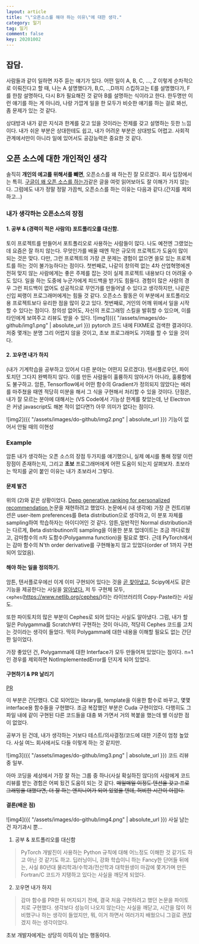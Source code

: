 ```yaml
---
layout: article
title: "\"오픈소스를 해야 하는 이유\"에 대한 생각."
category: 일기
tag: 일기
comment: false
key: 20201002
---
```


## 잡담.
사람들과 같이 일하면 자주 듣는 얘기가 있다. 어떤 일이 A, B, C, ..., Z 이렇게 순차적으로 이뤄진다고 할 때, 나는 A 설명했다가, B,C, ..,D까지 스킵하고는 E를 설명했다가, F를 한참 설명하다, 다시 B가 필요해진 것 같아 B를 설명하는 식이라고 한다. 한두명만 이런 얘기를 하는 게 아니라, 나랑 가깝게 일을 한 모두가 비슷한 얘기를 하는 걸로 봐선, 좀 문제가 있는 것 같다.

상대방과 내가 같은 지식과 한계를 갖고 있을 것이라는 전제를 갖고 설명하는 듯한 느낌이다. 내가 쉬운 부분은 상대한테도 쉽고, 내가 어려운 부분은 상대방도 어렵고. 사회적 관계에서만이 아니라 일에 있어서도 공감능력은 중요한 것 같다.

## 오픈 소스에 대한 개인적인 생각
솔직히 **개인의 에고를 위해서를 뺴면**, 오픈소스를 왜 하는진 잘 모르겠다.
회사 입장에서는 특히. [구글이 왜 오픈 소스를 하는가](https://opensource.google/#:~:text=Google%20believes%20that%20open%20source,technology%2C%20solving%20real%20world%20problems)같은 글을 여럿 읽어보아도 잘 이해가 가지 않는다. 그럼에도 내가 정말 정말 가끔씩, 오픈소스를 하는 이유는 다음과 같다.(간지를 제외하고...)

### 내가 생각하는 오픈소스의 장점

#### 1. 공부 & (경력이 적은 사람의) 포트폴리오를 대신함.
토이 프로젝트를 만들어서 포트폴리오로 사용하는 사람들이 많다. 나도 예전엔 그랬었는데 요즘은 잘 하지 않는다. 무엇인가를 배울 때엔 작은 규모의 프로젝트가 도움이 많이 되는 것은 맞다. 다만, 그런 프로젝트의 가장 큰 문제는 경험이 없으면 쓸모 있는 프로젝트를 하는 것이 불가능하다는 점이다. 첫번째로, 나같이 창의력 없는 4차 산업혁명에겐 전혀 맞지 않는 사람에게는 좋은 주제를 잡는 것이 실제 프로젝트 내용보다 더 어려울 수도 있다. 일을 하는 도중에 누군가에게 피드백을 받기도 힘들다. 경험이 많은 사람의 경우 그런 피드백이 없어도 성공적으로 무언가를 만들어낼 수 있다고 생각하지만, 나같은 신입 찌랭이 프로그래머에게는 힘들 것 같다. 오픈소스 활동은 이 부분에서 포트폴리오용 프로젝트보다 유리한 점을 많이 갖고 있다. 첫번째로, 거인의 어깨 위에서 일을 시작할 수 있다는 점이다. 창의성 없어도, 자신의 프로그래밍 스킬을 발휘할 수 있으며, 이를 타인에게 보여주고 리뷰도 받을 수 있다.
![img1]({{ "/assets/images/do-github/img1.png" | absolute_url }})
pytorch 코드 내에 FIXME로 검색한 결과이다. 저중 몇개는 분명 그리 어렵지 않을 것이고, 초보 프로그래머도 기여를 할 수 있을 것이다.

#### 2. 꼬우면 내가 하지
(내가 기계학습을 공부하고 있어서 다른 분야는 어떤지 모르겠다). 텐서플로우던, 파이토치던 그다지 완벽하지 않다. 이를 만든 사람들이 훌륭하지 않아서가 아니라, 훌륭함에도 불구하고. 암튼, Tensorflow에서 어떤 함수의 Gradient가 정의되지 않았다는 에러를 마주쳤을 때엔 적당히 미분을 해서 그 식을 구현해서 처리할 수 있을 것이다. 단점은, 내가 잘 모르는 분야에 대해서는 (VS Code에서 기능상 한계를 찾았는데, 난 Electron은 커녕 javascript도 해본 적이 없다면?) 아무 의미가 없다는 점이다.

![img2]({{ "/assets/images/do-github/img2.png" | absolute_url }})
기능이 없어서 안될 때의 이현성


### Example
암튼 내가 생각하는 오픈 소스의 장점 두가지를 얘기했으니, 실제 예시를 통해 정말 이런 장점이 존재하는지, 그리고 **초보** 프로그래머에게 어떤 도움이 되는지 살펴보자. 초보라는 딱지를 굳이 붙인 이유는 내가 초보라서 그렇다.

#### 문제 발견
위의 (2)와 같은 상황이었다. [Deep generative ranking for personalized recommendation
](https://dl.acm.org/doi/10.1145/3298689.3347012) 논문을 재현하려고 했었다. 논문에서 (내 생각에) 가장 큰 컨트리뷰션은 user-item preferences를 Beta distribution으로 생각하고, 이 분포 자체를 sampling하여 학습하자는 아이디어인 것 같다. 암튼,일반적인 Normal distribution과는 다르게, Beta distributinon의 sampling을 이용한 분포 업데이트는 조금 까다로웠고, 감마함수의 n차 도함수(Polygamma function)을 필요로 했다. 근데  PyTorch에서는 감마 함수의 N'th order derivative를 구현해놓지 않고 있었다(order of 1까지 구현되어 있었음).

#### 해야 하는 일을 정의하기.
암튼, 텐서플로우에선 이게 이미 구현되어 있다는 것을 [곧 찾아냈고](https://github.com/tensorflow/tensorflow/issues/1741), Scipy에서도 같은 기능을 제공한다는 사실을 [알아냈다.](https://github.com/scipy/scipy/tree/master/scipy/special) 저 두 구현체 모두, `cephes`(https://www.netlib.org/cephes/)라는 라이브러리의 Copy-Paste라는 사실도.

또한 파이토치의 많은 부분이 Cephes로 되어 있다는 사실도 알아냈다. 그럼, 내가 할 일은 Polygamma를 Scratch부터 구현하는 것이 아니라, 적당히 Cephes 코드를 고치는 것이라는 생각이 들었다. 딱히 Polygamma에 대한 내용을 이해할 필요도 없는 간단한 일이었다.

가장 좋았던 건, Polygamma에 대한 Interface가 모두 만들어져 있었다는 점이다. n=1인 경우를 제외하면 NotImplementedError를 던지게 되어 있었다.

#### 구현하기 & PR 날리기
[PR](https://github.com/pytorch/pytorch/pull/42499/)

이 부분은 간단했다. C로 되어있는 library를, template을 이용한 함수로 바꾸고, 몇몇 interface용 함수들을 구현했다. 조금 복잡했던 부분은 Cuda 구현이었다. 다행히도 그 파일 내에 같이 구현된 다른 코드들을 대충 봐 가면서 거의 복붙을 했는데 별 이상한 점이 없었다.

공부가 된 건데, 내가 생각하는 거보다 테스트/의사결정/코드에 대한 기준이 엄청 높았다. 사실 여느 회사에서도 다들 이렇게 하는 것 같지만.

![img3]({{ "/assets/images/do-github/img3.png" | absolute_url }})
코드 리뷰 중 일부.

아마 코딩을 세상에서 가장 잘 하는 그룹 중 하나(사실 확실하진 않다)의 사람에게 코드 리뷰를 받는 경험은 어찌 됬건 도움이 되는 것 같다. ~~매일매일 이정도 텐션을 갖고 프로그래밍을 대했다면, 더 잘 하는 엔지니어가 되어 있었을 텐데, 허비한 시간이 아깝다.~~

#### 결론(배운 점)
![img4]({{ "/assets/images/do-github/img4.png" | absolute_url }}) 사실 남는건 자기과시 뿐...

1. 공부 & 포트폴리오를 대신함
> PyTorch 개발진이 사용하는 Python 규칙에 대해 어느정도 이해한 것 같기도 하고 아닌 것 같기도 하고.
> 딥러닝이니, 강화 학습이니 하는 Fancy한 단어들 뒤에는, 사실 80년대 물리학과/수학과/전산학과 대학원생이 마감에 쫓겨가며 만든 Fortran/C 코드가 지탱하고 있다는 사실을 깨닫게 되었다.

2. 꼬우면 내가 하지
> 감마 함수를 PR한 뒤 머지되기 전에, 결국 처음 구현하려고 했던 논문을 파이토치로 구현했다. 생각보다 성능이 나오지 않는다는 사실을 깨닫고, 시간을 많이 허비했구나 하는 생각이 들었지만, 뭐, 이거 하면서 여러가지 배웠으니 그걸로 괜찮겠지 하는 생각이었다.

초보 개발자에게는 상당히 이득이 남는 행동이다.